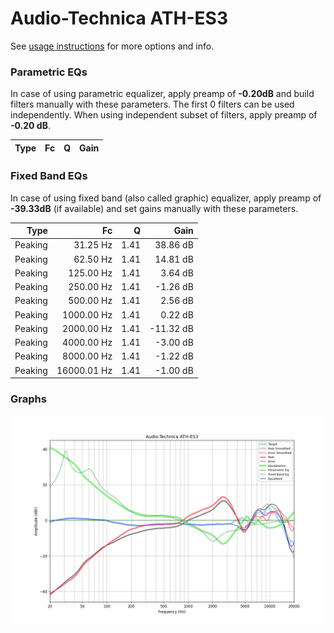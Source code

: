 # Audio-Technica ATH-ES3
See [usage instructions](https://github.com/jaakkopasanen/AutoEq#usage) for more options and info.

### Parametric EQs
In case of using parametric equalizer, apply preamp of **-0.20dB** and build filters manually
with these parameters. The first 0 filters can be used independently.
When using independent subset of filters, apply preamp of **-0.20 dB**.

| Type   | Fc   | Q   | Gain   |
|-------:|-----:|----:|-------:|

### Fixed Band EQs
In case of using fixed band (also called graphic) equalizer, apply preamp of **-39.33dB**
(if available) and set gains manually with these parameters.

| Type    | Fc          |    Q | Gain      |
|--------:|------------:|-----:|----------:|
| Peaking | 31.25 Hz    | 1.41 | 38.86 dB  |
| Peaking | 62.50 Hz    | 1.41 | 14.81 dB  |
| Peaking | 125.00 Hz   | 1.41 | 3.64 dB   |
| Peaking | 250.00 Hz   | 1.41 | -1.26 dB  |
| Peaking | 500.00 Hz   | 1.41 | 2.56 dB   |
| Peaking | 1000.00 Hz  | 1.41 | 0.22 dB   |
| Peaking | 2000.00 Hz  | 1.41 | -11.32 dB |
| Peaking | 4000.00 Hz  | 1.41 | -3.00 dB  |
| Peaking | 8000.00 Hz  | 1.41 | -1.22 dB  |
| Peaking | 16000.01 Hz | 1.41 | -1.00 dB  |

### Graphs
![](./Audio-Technica%20ATH-ES3.png)